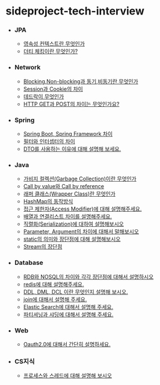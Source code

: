 # sideproject-tech-interview

- ### JPA
   
   - [영속성 컨텍스트란 무엇인가](https://github.com/jinhyoje/sideproject-tech-interview/blob/main/JPA/%EC%98%81%EC%86%8D%EC%84%B1%20%EC%BB%A8%ED%85%8D%EC%8A%A4%ED%8A%B8%EB%9E%80%20%EB%AC%B4%EC%97%87%EC%9D%B8%EA%B0%80.md) 
   - [더티 체킹이란 무엇인가?](https://github.com/Oh-Myeongjae/sideproject-tech-interview/blob/main/JPA/%EB%8D%94%ED%8B%B0%20%EC%B2%B4%ED%82%B9%EC%9D%B4%EB%9E%80%20%EB%AC%B4%EC%97%87%EC%9D%B8%EA%B0%80%3F.md)

- ### Network

  - [Blocking,Non-blocking과 동기,비동기란 무엇인가](https://github.com/Oh-Myeongjae/sideproject-tech-interview/blob/main/Network/Blocking%2CNon-blocking%EA%B3%BC%20%EB%8F%99%EA%B8%B0%2C%EB%B9%84%EB%8F%99%EA%B8%B0%EB%9E%80%20%EB%AC%B4%EC%97%87%EC%9D%B8%EA%B0%80.md)
  - [Session과 Cookie의 차이](https://github.com/jinhyoje/sideproject-tech-interview/blob/main/Network/Session%EA%B3%BC%20Cookie%EC%9D%98%20%EC%B0%A8%EC%9D%B4.md)
  - [데드락이 무엇인가](https://github.com/jinhyoje/sideproject-tech-interview/blob/main/Network/%EB%8D%B0%EB%93%9C%EB%9D%BD%EC%9D%B4%20%EB%AC%B4%EC%97%87%EC%9D%B4%EA%B3%A0%2C%20%ED%95%B4%EA%B2%B0%EB%B0%A9%EB%B2%95.md)
  - [HTTP GET과 POST의 차이는 무엇인가요?](https://github.com/Oh-Myeongjae/sideproject-tech-interview/blob/main/Network/HTTP%20GET%EA%B3%BC%20POST%EC%9D%98%20%EC%B0%A8%EC%9D%B4%EB%8A%94%20%EB%AC%B4%EC%97%87%EC%9D%B8%EA%B0%80%EC%9A%94.md)

- ### Spring

  - [Spring Boot, Spring Framework 차이](https://github.com/jinhyoje/sideproject-tech-interview/blob/main/Spring/Spring%20Boot%2C%20Spring%20Framework%20%EC%B0%A8%EC%9D%B4.md)
  - [필터와 인터셉터의 차이](https://github.com/jinhyoje/sideproject-tech-interview/blob/main/Spring/%ED%95%84%ED%84%B0(Filter)%20vs%20%EC%9D%B8%ED%84%B0%EC%85%89%ED%84%B0(Interceptor)%20%EC%B0%A8%EC%9D%B4.md)
  - [DTO를 사용하는 이유에 대해 설명해 보세요.](https://github.com/jinhyoje/sideproject-tech-interview/blob/main/Spring/DTO%EB%A5%BC%20%EC%82%AC%EC%9A%A9%ED%95%98%EB%8A%94%20%EC%9D%B4%EC%9C%A0%EC%97%90%20%EB%8C%80%ED%95%B4%20%EC%84%A4%EB%AA%85%ED%95%B4%20%EB%B3%B4%EC%84%B8%EC%9A%94.md)

- ### Java

  - [가비지 컬렉션(Garbage Collection)이란 무엇인가](https://github.com/Oh-Myeongjae/sideproject-tech-interview/blob/main/Java/Garbage%20Collection%EC%9D%B4%EB%9E%80%20%EB%AC%B4%EC%97%87%EC%9D%B8%EA%B0%80.md)
  - [Call by value와 Call by reference](https://github.com/Oh-Myeongjae/sideproject-tech-interview/blob/main/Java/Call%20by%20value%EC%99%80%20Call%20by%20reference.md)
  - [래퍼 클래스(Wrapper Class)란 무엇인가](https://github.com/jinhyoje/sideproject-tech-interview/blob/main/Java/Wrapper%20Class%EB%9E%80%20%EB%AC%B4%EC%97%87%EC%9D%B8%EA%B0%80.md)
  - [HashMap의 동작방식](https://github.com/jinhyoje/sideproject-tech-interview/blob/main/Java/HashMap%20%EB%8F%99%EC%9E%91%EB%B0%A9%EC%8B%9D.md)
  - [접근 제한자(Access Modifier)에 대해 설명해주세요.](https://github.com/jinhyoje/sideproject-tech-interview/blob/main/Java/%EC%A0%91%EA%B7%BC%20%EC%A0%9C%ED%95%9C%EC%9E%90(Access%20Modifier).md)
  - [배열과 연결리스트 차이를 설명해주세요.](https://github.com/Oh-Myeongjae/sideproject-tech-interview/blob/main/Java/%EB%B0%B0%EC%97%B4%EA%B3%BC%20%EC%97%B0%EA%B2%B0%EB%A6%AC%EC%8A%A4%ED%8A%B8%20%EC%B0%A8%EC%9D%B4%EB%A5%BC%20%EC%84%A4%EB%AA%85%ED%95%B4%EC%A3%BC%EC%84%B8%EC%9A%94.md)
  - [직렬화(Serialization)에 대하여 설명해보시오](https://github.com/Oh-Myeongjae/sideproject-tech-interview/blob/main/Java/%EC%A7%81%EB%A0%AC%ED%99%94(Serialization)%EC%97%90%20%EB%8C%80%ED%95%98%EC%97%AC%20%EC%84%A4%EB%AA%85%ED%95%B4%EB%B3%B4%EC%8B%9C%EC%98%A4.md)
  - [Parameter, Argument의 차이에 대해서 말해보시오](https://github.com/Oh-Myeongjae/sideproject-tech-interview/blob/main/Java/Parameter%2C%20Argument%EC%9D%98%20%EC%B0%A8%EC%9D%B4%EC%97%90%20%EB%8C%80%ED%95%B4%EC%84%9C%20%EB%A7%90%ED%95%B4%EB%B3%B4%EC%8B%9C%EC%98%A4.md)
  - [static의 의미와 장단점에 대해 설명해보시오](https://github.com/Oh-Myeongjae/sideproject-tech-interview/blob/main/Java/static%EC%9D%98%20%EC%9D%98%EB%AF%B8%EC%99%80%20%EC%9E%A5%EB%8B%A8%EC%A0%90%EC%97%90%20%EB%8C%80%ED%95%B4%20%EC%84%A4%EB%AA%85%ED%95%B4%EB%B3%B4%EC%8B%9C%EC%98%A4.md)
   - [Stream의 장단점](https://github.com/jinhyoje/sideproject-tech-interview/blob/main/Java/Stream%EC%9D%98%20%EC%9E%A5%EC%A0%90%EA%B3%BC%20%EB%8B%A8%EC%A0%90.md)

  
- ### Database
  
  - [RDB와 NOSQL의 차이와 각각 장단점에 대해서 설명하시오](https://github.com/Oh-Myeongjae/sideproject-tech-interview/blob/main/database/RDB%EC%99%80%20NOSQL%EC%9D%98%20%EC%B0%A8%EC%9D%B4%EC%99%80%20%EA%B0%81%EA%B0%81%20%EC%9E%A5%EB%8B%A8%EC%A0%90%EC%97%90%20%EB%8C%80%ED%95%B4%EC%84%9C%20%EC%84%A4%EB%AA%85%ED%95%98%EC%8B%9C%EC%98%A4.md)
  - [redis에 대해 설명해주세요.](https://github.com/Oh-Myeongjae/sideproject-tech-interview/blob/main/DataBase/redis%EC%97%90%20%EB%8C%80%ED%95%B4%20%EC%84%A4%EB%AA%85%ED%95%B4%EC%A3%BC%EC%84%B8%EC%9A%94.md)
  - [DDL, DML, DCL 이란 무엇인지 설명해 보시오.](https://github.com/Oh-Myeongjae/sideproject-tech-interview/blob/main/DataBase/DDL%2C%20DML%2C%20DCL%20%EC%9D%B4%EB%9E%80%20%EB%AC%B4%EC%97%87%EC%9D%B8%EC%A7%80%20%EC%84%A4%EB%AA%85%ED%95%B4%20%EB%B3%B4%EC%8B%9C%EC%98%A4.)
   - [join에 대해서 설명해 주세요.](https://github.com/Oh-Myeongjae/sideproject-tech-interview/blob/main/DataBase/join%EC%97%90%20%EB%8C%80%ED%95%B4%EC%84%9C%20%EC%84%A4%EB%AA%85%ED%95%B4%20%EC%A3%BC%EC%84%B8%EC%9A%94.md)
   - [Elastic Search에 대해서 설명해 주세요.](https://github.com/Oh-Myeongjae/sideproject-tech-interview/blob/main/DataBase/Elastic%20Search.md)
   - [파티셔닝과 샤딩에 대해서 설명해 주세요.](https://github.com/Oh-Myeongjae/sideproject-tech-interview/blob/main/DataBase/%ED%8C%8C%ED%8B%B0%EC%85%94%EB%8B%9D%EA%B3%BC%20%EC%83%A4%EB%94%A9%EC%97%90%20%EB%8C%80%ED%95%B4%EC%84%9C%20%EC%84%A4%EB%AA%85%ED%95%B4%20%EC%A3%BC%EC%84%B8%EC%9A%94.md)   
   
- ### Web
  - [Oauth2.0에 대해서 간단히 설명하세요.](https://github.com/jinhyoje/sideproject-tech-interview/blob/main/Web/Oauth2.0.md)
- ### CS지식
  - [프로세스와 스레드에 대해 설명해 보시오](https://github.com/Oh-Myeongjae/sideproject-tech-interview/blob/main/CS%EC%A7%80%EC%8B%9D/%ED%94%84%EB%A1%9C%EC%84%B8%EC%8A%A4%EC%99%80%20%EC%8A%A4%EB%A0%88%EB%93%9C%EC%97%90%20%EB%8C%80%ED%95%B4%20%EC%84%A4%EB%AA%85%ED%95%B4%20%EB%B3%B4%EC%8B%9C%EC%98%A4.md)
